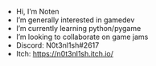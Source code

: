 - Hi, I’m Noten
- I’m generally interested in gamedev
- I’m currently learning python/pygame
- I’m looking to collaborate on game jams
- Discord: N0t3nl1sh#2617
- Itch: https://n0t3nl1sh.itch.io/


